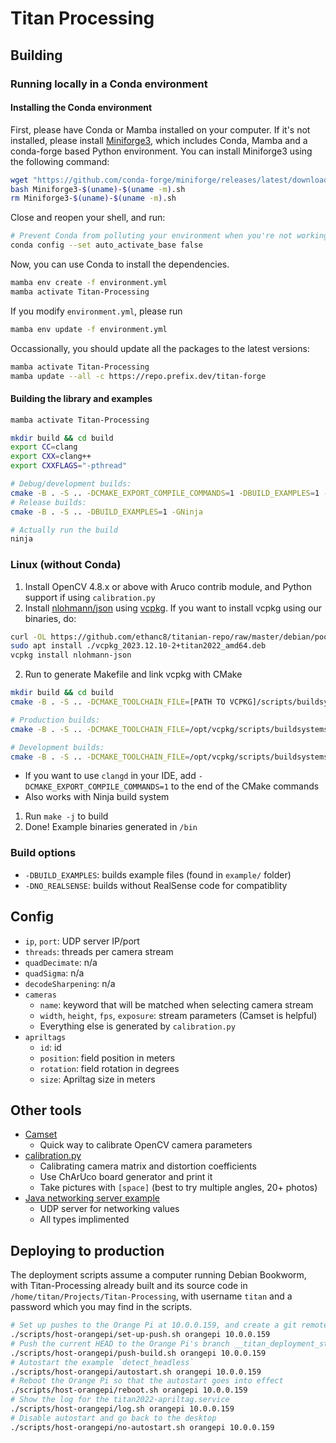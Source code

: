 # Titan Processing

## Building
### Running locally in a Conda environment

#### Installing the Conda environment
First, please have Conda or Mamba installed on your computer. If it's not installed, please install [Miniforge3](https://conda-forge.org/miniforge/), which includes Conda, Mamba and a conda-forge based Python environment. You can install Miniforge3 using the following command:

```bash
wget "https://github.com/conda-forge/miniforge/releases/latest/download/Miniforge3-$(uname)-$(uname -m).sh"
bash Miniforge3-$(uname)-$(uname -m).sh
rm Miniforge3-$(uname)-$(uname -m).sh
```

Close and reopen your shell, and run:

```bash
# Prevent Conda from polluting your environment when you're not working on Conda-managed projects.
conda config --set auto_activate_base false
```

Now, you can use Conda to install the dependencies.

```bash
mamba env create -f environment.yml
mamba activate Titan-Processing
```

If you modify `environment.yml`, please run

```bash
mamba env update -f environment.yml
```

Occassionally, you should update all the packages to the latest versions:

```bash
mamba activate Titan-Processing
mamba update --all -c https://repo.prefix.dev/titan-forge
```

#### Building the library and examples

```bash
mamba activate Titan-Processing

mkdir build && cd build
export CC=clang
export CXX=clang++
export CXXFLAGS="-pthread"

# Debug/development builds:
cmake -B . -S .. -DCMAKE_EXPORT_COMPILE_COMMANDS=1 -DBUILD_EXAMPLES=1 -DCMAKE_BUILD_TYPE=RelWithDebInfo -GNinja
# Release builds:
cmake -B . -S .. -DBUILD_EXAMPLES=1 -GNinja

# Actually run the build
ninja
```

### Linux (without Conda)
1. Install OpenCV 4.8.x or above with Aruco contrib module, and Python support if using `calibration.py`
1. Install [nlohmann/json](https://github.com/nlohmann/json) using [vcpkg](https://github.com/Microsoft/vcpkg). If you want to install vcpkg using our binaries, do:
  ```bash
  curl -OL https://github.com/ethanc8/titanian-repo/raw/master/debian/pool/main/v/vcpkg/vcpkg_2023.12.10-2+titan2022_amd64.deb
  sudo apt install ./vcpkg_2023.12.10-2+titan2022_amd64.deb
  vcpkg install nlohmann-json
  ```
2. Run to generate Makefile and link vcpkg with CMake
```bash
mkdir build && cd build
cmake -B . -S .. -DCMAKE_TOOLCHAIN_FILE=[PATH TO VCPKG]/scripts/buildsystems/vcpkg.cmake -DBUILD_EXAMPLES=1

# Production builds:
cmake -B . -S .. -DCMAKE_TOOLCHAIN_FILE=/opt/vcpkg/scripts/buildsystems/vcpkg.cmake -DBUILD_EXAMPLES=1

# Development builds:
cmake -B . -S .. -DCMAKE_TOOLCHAIN_FILE=/opt/vcpkg/scripts/buildsystems/vcpkg.cmake -DCMAKE_EXPORT_COMPILE_COMMANDS=1 -DBUILD_EXAMPLES=1 -DCMAKE_BUILD_TYPE=RelWithDebInfo -GNinja
```
* If you want to use `clangd` in your IDE, add `-DCMAKE_EXPORT_COMPILE_COMMANDS=1` to the end of the CMake commands
* Also works with Ninja build system
1. Run `make -j` to build
2. Done! Example binaries generated in `/bin`
### Build options
* `-DBUILD_EXAMPLES`: builds example files (found in `example/` folder)
* `-DNO_REALSENSE`: builds without RealSense code for compatiblity
## Config
* `ip`, `port`: UDP server IP/port
* `threads`: threads per camera stream
* `quadDecimate`: n/a
* `quadSigma`: n/a
* `decodeSharpening`: n/a
* `cameras`
  * `name`: keyword that will be matched when selecting camera stream
  * `width`, `height`, `fps`, `exposure`: stream parameters (Camset is helpful)
  * Everything else is generated by `calibration.py`
* `apriltags`
  * `id`: id
  * `position`: field position in meters
  * `rotation`: field rotation in degrees
  * `size`: Apriltag size in meters
## Other tools
* [Camset](https://github.com/azeam/camset)
  * Quick way to calibrate OpenCV camera parameters
* [calibration.py](tools/calibration.md)
  * Calibrating camera matrix and distortion coefficients
  * Use ChArUco board generator and print it
  * Take pictures with `[space]` (best to try multiple angles, 20+ photos)
* [Java networking server example](test/java/NetworkingServer.java)
  * UDP server for networking values
  * All types implimented

## Deploying to production

The deployment scripts assume a computer running Debian Bookworm, with Titan-Processing already built and its source code in `/home/titan/Projects/Titan-Processing`, with username `titan` and a password which you may find in the scripts.

```bash
# Set up pushes to the Orange Pi at 10.0.0.159, and create a git remote called orangepi
./scripts/host-orangepi/set-up-push.sh orangepi 10.0.0.159
# Push the current HEAD to the Orange Pi's branch __titan_deployment_staging and build
./scripts/host-orangepi/push-build.sh orangepi 10.0.0.159
# Autostart the example `detect_headless`
./scripts/host-orangepi/autostart.sh orangepi 10.0.0.159
# Reboot the Orange Pi so that the autostart goes into effect
./scripts/host-orangepi/reboot.sh orangepi 10.0.0.159
# Show the log for the titan2022-apriltag.service
./scripts/host-orangepi/log.sh orangepi 10.0.0.159
# Disable autostart and go back to the desktop
./scripts/host-orangepi/no-autostart.sh orangepi 10.0.0.159
```